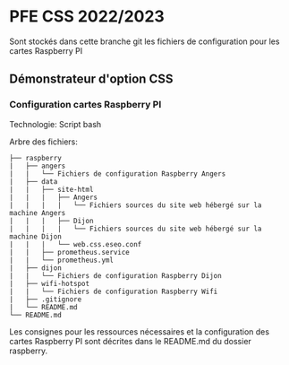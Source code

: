# PFE CSS 2022/2023

Sont stockés dans cette branche git les fichiers de configuration pour les cartes Raspberry PI

## Démonstrateur d'option CSS

### Configuration cartes Raspberry PI 

Technologie: Script bash

Arbre des fichiers:

    ├── raspberry
    |   ├── angers
    |   |   └── Fichiers de configuration Raspberry Angers 
    |   ├── data
    |   |   ├── site-html
    |   |   |   ├── Angers
    |   |   |   |   └── Fichiers sources du site web hébergé sur la machine Angers
    |   |   |   ├── Dijon
    |   |   |   |   └── Fichiers sources du site web hébergé sur la machine Dijon
    |   |   |   └── web.css.eseo.conf
    |   |   ├── prometheus.service
    |   |   └── prometheus.yml
    |   ├── dijon
    |   |   └── Fichiers de configuration Raspberry Dijon
    |   ├── wifi-hotspot
    |   |   └── Fichiers de configuration Raspberry Wifi
    |   ├── .gitignore
    |   └── README.md
    └── README.md

Les consignes pour les ressources nécessaires et la configuration des cartes Raspberry PI sont décrites dans le README.md du dossier raspberry.
